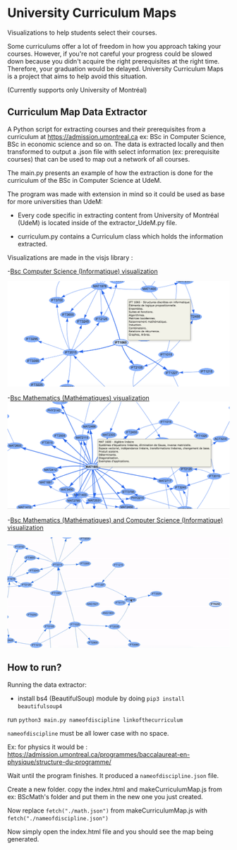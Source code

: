 # University Curriculum Maps
Visualizations to help students select their courses. 

Some curriculums offer a lot of freedom in how you approach taking your courses. However, if you're not careful your progress could be slowed down because you didn't acquire the right prerequisites at the right time. Therefore, your graduation would be delayed. University Curriculum Maps is a project that aims to help avoid this situation.

(Currently supports only University of Montréal)
## Curriculum Map Data Extractor
 
 A Python script for extracting courses and their prerequisites from a curriculum at https://admission.umontreal.ca ex: BSc in Computer Science, BSc in economic science and so on. The data is extracted locally and then transformed to output a .json file with select information (ex: prerequisite courses) that can be used to map out a network of all courses. 


 The main.py presents an example of how the extraction is done for the curriculum of the BSc in Computer Science at UdeM.
 
The program was made with extension in mind so it could be used as base for more universities than UdeM:

- Every code specific in extracting content from University of Montréal (UdeM) is located inside of the extractor_UdeM.py file.

- curriculum.py contains a Curriculum class which holds the information extracted.


Visualizations are made in the visjs library :

-[Bsc Computer Science (Informatique) visualization](https://nassim-saboundji.github.io/UniversityCurriculumMaps/BScInformatique/)

  ![screenshot of the BSc Computer Science](BsInformatiqueScreenshot.png)

-[Bsc Mathematics (Mathématiques) visualization](https://nassim-saboundji.github.io/UniversityCurriculumMaps/BScMath/)
  ![screenshot of the BSc Mathematics](BsMathScreenshot.png)

-[Bsc Mathematics (Mathématiques) and Computer Science (Informatique) visualization](https://nassim-saboundji.github.io/UniversityCurriculumMaps/BScMath+Info/)

![screenshot of bubble drag](animation.gif)

## How to run?  
Running the data extractor:
 - install bs4 (BeautifulSoup) module by doing `pip3 install beautifulsoup4`

run `python3 main.py nameofdiscipline linkofthecurriculum`

`nameofdiscipline` must be all lower case with no space.

Ex: for physics it would be : https://admission.umontreal.ca/programmes/baccalaureat-en-physique/structure-du-programme/

Wait until the program finishes. It produced a `nameofdiscipline.json`
file.

Create a new folder. copy the index.html and makeCurriculumMap.js from ex: BScMath's folder and put them in the new one you just created.

Now replace `fetch("./math.json")` from makeCurriculumMap.js with 
`fetch("./nameofdiscipline.json")`

Now simply open the index.html file and you should see the map being 
generated.